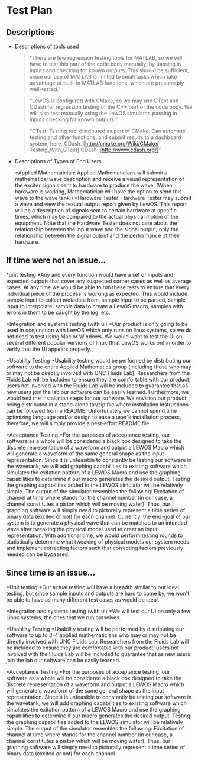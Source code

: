 # Test Plan



## Descriptions

* Descriptions of tools used

    >"There are few regression testing tools for MATLAB, so we will have to test this part of the code body
	manually, by passing in inputs and checking for known outputs. This should be sufficient, since our
	use of MATLAB is limited to small tasks which take advantage of built-in MATLAB functions, which are
	presumably well-tested."

    >"LewOS is configured with CMake, so we may use CTest and CDash for regression testing of the C++ part
	of the code body. We will also test manually using the LewOS simulator, passing in inputs checking for
	known outputs."

    >"CTest: Testing tool distributed as part of CMake. Can automate testing and other functions,
	and submit results to a dashboard system, here, CDash. [http://cmake.org/Wiki/CMake/
	Testing_With_CTest]
	CDash: [http://www.cdash.org/]"

* Descriptions of Types of End Users

    *Applied Mathematician: Applied Mathematicians will submit a mathematical wave description
	and receive a visual representation of the exciter signals sent to hardware to produce the wave.
	(When hardware is working, Mathematician will have the option to send this wave to the wave
	tank.)
	*Hardware Tester: Hardware Tester may submit a wave and view the textual output report
	given by LewOS. This report will be a description of signals sent to certain hardware at specific
	times, which may be compared to the actual physical motion of the equipment. Note that the
	Hardware Tester does not care about the relationship between the input wave and the signal
	output, only the relationship between the signal output and the performance of their hardware.


## If time were not an issue...

*unit testing
    *Any and every function would have a set of inputs and expected outputs that cover any suspected corner cases as well as average cases.  At any time we would be able to run these tests to ensure that every individual piece of the process is working as expected.  This would include sample input to collect metadata from, sample input to be parsed, sample input to interpolate, sample data to create a LewOS macro, samples with errors in them to be caught by the log, etc.

*Integration and systems testing (with ui)
	*Our product is only going to be used in conjunction with LewOS which only runs on linux systems, so we do not need to test using Mac or Windows.  We would want to test the UI on several different popular versions of linux (that LewOS works on) in order to verify that the UI appears properly.

*Usability Testing
	*Usability testing would be performed by distributing our software to the entire Applied Mathematics group (including those who may or may not be directly involved with UNC Fluids Lab). Researchers from the Fluids Lab will be included to ensure they are comfortable with our product; users not involved with the Fluids Lab will be included to guarantee that as new users join the lab our software can be easily learned. Furthermore, we would test the installation steps for our software. We envision our product being distributed in a stand-alone tar/zip file where installation instructions can be followed from a README. Unfortunately we cannot spend time optimizing language and/or design to ease a user's installation process, therefore, we will simply provide a best-effort README file.

*Acceptance Testing
	*For the purposes of acceptance testing, our software as a whole will be considered a black box designed to take the discrete representation of a waveform and output a LEWOS Macro which will generate a waveform of the same general shape as the input representation. Since it is unfeasible to constantly be testing our software in the wavetank, we will add graphing capabilities to existing software which simulates the exitation pattern of a LEWOS Macro and use the graphing capabilities to determine if our macro generates the desired output.
	Testing the graphing capabilities added to the LEWOS simulator will be relatively simple. The output of the simulator resembles the following:
		Excitation of channel <num> at time <timestamp>
	where <num> stands for the channel number (in our case, a channel constitutes a piston which will be moving water). Thus, our graphing software will simply need to pictorally represent a time series of binary data (excited or not) for each channel.
	Currently, the end-goal of our system is to generate a physical wave that can be matched to an intended wave after tweaking the physical model used to creat an input representation. With additional time, we would perform testing rounds to statistically determine what tweaking of physical models our system needs and implement correcting factors such that correcting factors previously needed can be bypassed.

## Since time is an issue...

*Unit testing
	*Our actual testing will have a breadth similar to our ideal testing, but since sample inputs and outputs are hard to come by, we won't be able to have as many different test cases as would be ideal.

*Integration and systems testing (with ui)
	*We will test our UI on only a few Linux systems; the ones that we run ourselves.

*Usability Testing
	*Usability testing will be performed by distributing our software to up to 3-4 applied mathematicians who may or may not be directly involved with UNC Fluids Lab. Researchers from the Fluids Lab will be included to ensure they are comfortable with our product; users not involved with the Fluids Lab will be included to guarantee that as new users join the lab our software can be easily learned. 

*Acceptance Testing
	*For the purposes of acceptance testing, our software as a whole will be considered a black box designed to take the discrete representation of a waveform and output a LEWOS Macro which will generate a waveform of the same general shape as the input representation. Since it is unfeasible to constantly be testing our software in the wavetank, we will add graphing capabilities to existing software which simulates the exitation pattern of a LEWOS Macro and use the graphing capabilities to determine if our macro generates the desired output.
	Testing the graphing capabilities added to the LEWOS simulator will be relatively simple. The output of the simulator resembles the following:
		Excitation of channel <num> at time <timestamp>
	where <num> stands for the channel number (in our case, a channel constitutes a piston which will be moving water). Thus, our graphing software will simply need to pictorally represent a time series of binary data (excited or not) for each channel.
